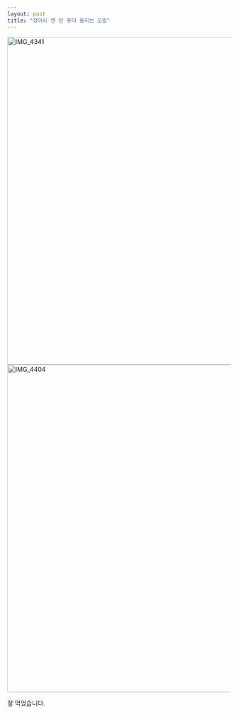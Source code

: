 ```yaml
---
layout: post
title: "정어리 캔 인 퓨어 올리브 오일"
---
```

<img width="740px" alt="IMG_4341" src="https://user-images.githubusercontent.com/81041256/111912264-326dd980-8aac-11eb-8d24-552f8725e724.JPG">
<img width="740px" alt="IMG_4404" src="https://user-images.githubusercontent.com/81041256/111912274-36016080-8aac-11eb-9cbc-efa936248327.JPG">

잘 먹었습니다.
